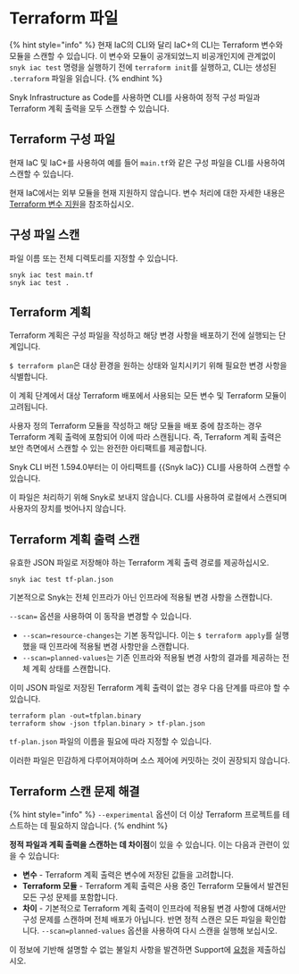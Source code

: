 # Terraform 파일

{% hint style="info" %}
현재 IaC의 CLI와 달리 IaC+의 CLI는 Terraform 변수와 모듈을 스캔할 수 있습니다. 이 변수와 모듈이 공개되었느지 비공개인지에 관계없이 `snyk iac test` 명령을 실행하기 전에 `terraform init`를 실행하고, CLI는 생성된 `.terraform` 파일을 읽습니다.
{% endhint %}

Snyk Infrastructure as Code를 사용하면 CLI를 사용하여 정적 구성 파일과 Terraform 계획 출력을 모두 스캔할 수 있습니다.

## Terraform 구성 파일

현재 IaC 및 IaC+를 사용하여 예를 들어 `main.tf`와 같은 구성 파일을 CLI를 사용하여 스캔할 수 있습니다.

현재 IaC에서는 외부 모듈을 현재 지원하지 않습니다. 변수 처리에 대한 자세한 내용은 [Terraform 변수 지원](../../../../scan-with-snyk/snyk-iac/scan-your-iac-source-code/scan-terraform-files/terraform-variables-support-current-iac.md)을 참조하십시오.

## 구성 파일 스캔

파일 이름 또는 전체 디렉토리를 지정할 수 있습니다.

```
snyk iac test main.tf
snyk iac test .
```

## Terraform 계획

Terraform 계획은 구성 파일을 작성하고 해당 변경 사항을 배포하기 전에 실행되는 단계입니다.

`$ terraform plan`은 대상 환경을 원하는 상태와 일치시키기 위해 필요한 변경 사항을 식별합니다.

이 계획 단계에서 대상 Terraform 배포에서 사용되는 모든 변수 및 Terraform 모듈이 고려됩니다.

사용자 정의 Terraform 모듈을 작성하고 해당 모듈을 배포 중에 참조하는 경우 Terraform 계획 출력에 포함되어 이에 따라 스캔됩니다. 즉, Terraform 계획 출력은 보안 측면에서 스캔할 수 있는 완전한 아티팩트를 제공합니다.

Snyk CLI 버전 1.594.0부터는 이 아티팩트를 {{Snyk IaC}} CLI를 사용하여 스캔할 수 있습니다.

이 파일은 처리하기 위해 Snyk로 보내지 않습니다. CLI를 사용하여 로컬에서 스캔되며 사용자의 장치를 벗어나지 않습니다.

## Terraform 계획 출력 스캔

유효한 JSON 파일로 저장해야 하는 Terraform 계획 출력 경로를 제공하십시오.

```
snyk iac test tf-plan.json
```

기본적으로 Snyk는 전체 인프라가 아닌 인프라에 적용될 변경 사항을 스캔합니다.

`--scan=` 옵션을 사용하여 이 동작을 변경할 수 있습니다.

* `--scan=resource-changes`는 기본 동작입니다. 이는 `$ terraform apply`를 실행했을 때 인프라에 적용될 변경 사항만을 스캔합니다.
* `--scan=planned-values`는 기존 인프라와 적용될 변경 사항의 결과를 제공하는 전체 계획 상태를 스캔합니다.

이미 JSON 파일로 저장된 Terraform 계획 출력이 없는 경우 다음 단계를 따르야 할 수 있습니다.

```
terraform plan -out=tfplan.binary
terraform show -json tfplan.binary > tf-plan.json
```

`tf-plan.json` 파일의 이름을 필요에 따라 지정할 수 있습니다.

이러한 파일은 민감하게 다루어져야하며 소스 제어에 커밋하는 것이 권장되지 않습니다.

## Terraform 스캔 문제 해결

{% hint style="info" %}
`--experimental` 옵션이 더 이상 Terraform 프로젝트를 테스트하는 데 필요하지 않습니다.
{% endhint %}

**정적 파일과 계획 출력을 스캔하는 데 차이점**이 있을 수 있습니다. 이는 다음과 관련이 있을 수 있습니다:

* **변수** - Terraform 계획 출력은 변수에 저장된 값들을 고려합니다.
* **Terraform 모듈** - Terraform 계획 출력은 사용 중인 Terraform 모듈에서 발견된 모든 구성 문제를 포함합니다.
* **차이** - 기본적으로 Terraform 계획 출력이 인프라에 적용될 변경 사항에 대해서만 구성 문제를 스캔하며 전체 배포가 아닙니다. 반면 정적 스캔은 모든 파일을 확인합니다. `--scan=planned-values` 옵션을 사용하여 다시 스캔을 실행해 보십시오.

이 정보에 기반해 설명할 수 없는 불일치 사항을 발견하면 Support에 [요청](https://support.snyk.io)을 제출하십시오.